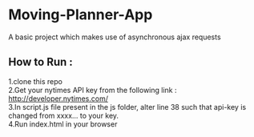 # Moving-Planner-App
A basic project which makes use of asynchronous ajax requests

## How to Run :

1.clone this repo<br>
2.Get your nytimes API key from the following link : http://developer.nytimes.com/ <br> 
3.In script.js file present in the js folder, alter line 38 such that api-key is changed from xxxx... to your key. <br>
4.Run index.html in your browser
